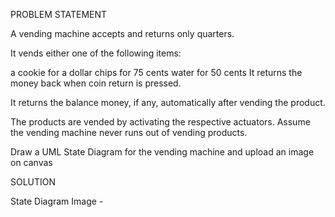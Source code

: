 PROBLEM STATEMENT 

A vending machine accepts and returns only quarters.

It vends either one of the following items:

a cookie for a dollar
chips for 75 cents
water for 50 cents
It returns the money back when coin return is pressed.

It returns the balance money, if any, automatically after vending the product.

The products are vended by activating the respective actuators. Assume the vending machine never runs out of vending products.

Draw a UML State Diagram for the vending machine and upload an image on canvas

SOLUTION

State Diagram Image - 